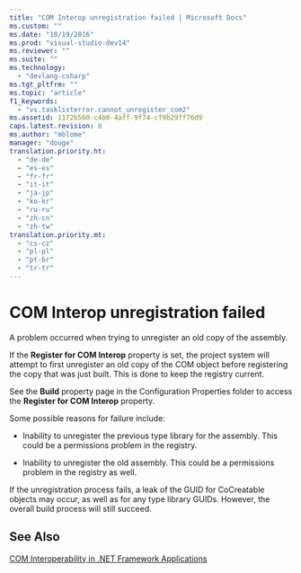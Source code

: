 ```yaml
---
title: "COM Interop unregistration failed | Microsoft Docs"
ms.custom: ""
ms.date: "10/19/2016"
ms.prod: "visual-studio-dev14"
ms.reviewer: ""
ms.suite: ""
ms.technology: 
  - "devlang-csharp"
ms.tgt_pltfrm: ""
ms.topic: "article"
f1_keywords: 
  - "vs.tasklisterror.cannot_unregister_com2"
ms.assetid: 1172b560-c4b0-4aff-9f74-cf9b29ff76d9
caps.latest.revision: 8
ms.author: "mblome"
manager: "douge"
translation.priority.ht: 
  - "de-de"
  - "es-es"
  - "fr-fr"
  - "it-it"
  - "ja-jp"
  - "ko-kr"
  - "ru-ru"
  - "zh-cn"
  - "zh-tw"
translation.priority.mt: 
  - "cs-cz"
  - "pl-pl"
  - "pt-br"
  - "tr-tr"
---
```

# COM Interop unregistration failed
A problem occurred when trying to unregister an old copy of the assembly.  
  
 If the **Register for COM Interop** property is set, the project system will attempt to first unregister an old copy of the COM object before registering the copy that was just built. This is done to keep the registry current.  
  
 See the **Build** property page in the Configuration Properties folder to access the **Register for COM Interop** property.  
  
 Some possible reasons for failure include:  
  
-   Inability to unregister the previous type library for the assembly. This could be a permissions problem in the registry.  
  
-   Inability to unregister the old assembly. This could be a permissions problem in the registry as well.  
  
 If the unregistration process fails, a leak of the GUID for CoCreatable objects may occur, as well as for any type library GUIDs. However, the overall build process will still succeed.  
  
## See Also  
 [COM Interoperability in .NET Framework Applications](../Topic/COM%20Interoperability%20in%20.NET%20Framework%20Applications%20\(Visual%20Basic\).md)